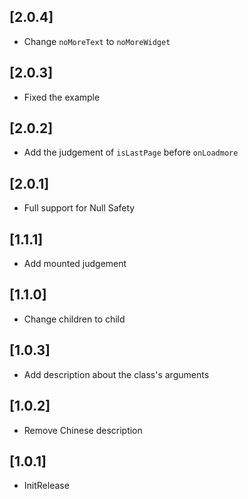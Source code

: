 ## [2.0.4] 

* Change `noMoreText` to `noMoreWidget`

## [2.0.3] 

* Fixed the example

## [2.0.2] 

* Add the judgement of `isLastPage` before `onLoadmore`

## [2.0.1] 

* Full support for Null Safety


## [1.1.1] 

* Add mounted judgement

## [1.1.0] 

* Change children to child

## [1.0.3] 

* Add description about the class's arguments

## [1.0.2] 

* Remove Chinese description

## [1.0.1] 

* InitRelease








